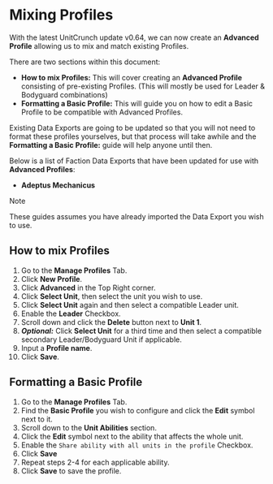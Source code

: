 # Mixing Profiles
With the latest UnitCrunch update v0.64, we can now create an **Advanced Profile** allowing us to mix and match existing Profiles.

There are two sections within this document:
* **How to mix Profiles:** This will cover creating an **Advanced Profile** consisting of pre-existing Profiles. (This will mostly be used for Leader & Bodyguard combinations)
* **Formatting a Basic Profile:** This will guide you on how to edit a Basic Profile to be compatible with Advanced Profiles.

Existing Data Exports are going to be updated so that you will not need to format these profiles yourselves, but that process will take awhile and the **Formatting a Basic Profile:** guide will help anyone until then.

Below is a list of Faction Data Exports that have been updated for use with **Advanced Profiles**:
* **Adeptus Mechanicus**

> [!NOTE]  
> These guides assumes you have already imported the Data Export you wish to use.

## How to mix Profiles

1. Go to the **Manage Profiles** Tab.
2. Click **New Profile**.
3. Click **Advanced** in the Top Right corner.
4. Click **Select Unit**, then select the unit you wish to use.
5. Click **Select Unit** again and then select a compatible Leader unit.
6. Enable the **Leader** Checkbox.
7. Scroll down and click the **Delete** button next to **Unit 1**.
8. ***Optional:*** Click **Select Unit** for a third time and then select a compatible secondary Leader/Bodyguard Unit if applicable.
9.  Input a **Profile name**.
10. Click **Save**.

## Formatting a Basic Profile
1. Go to the **Manage Profiles** Tab.
2. Find the **Basic Profile** you wish to configure and click the **Edit** symbol next to it.
3. Scroll down to the **Unit Abilities** section.
4. Click the **Edit** symbol next to the ability that affects the whole unit.
5. Enable the `Share ability with all units in the profile` Checkbox.
6. Click **Save**
7. Repeat steps 2-4 for each applicable ability.
8. Click **Save** to save the profile.